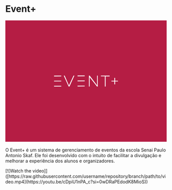 # Event+ 

<img src='https://github.com/gabrielvictor0/imagens_readme/blob/main/event-plus.png' />

<p> O Event+ é um sistema de gerenciamento de eventos da escola Senai Paulo Antonio Skaf. Ele foi desenvolvido com o intuito de facilitar a divulgação e melhorar a experiência dos alunos e organizadores. </p>
[![Watch the video]]
([https://raw.githubusercontent.com/username/repository/branch/path/to/video.mp4](https://youtu.be/cDpiU1nPA_c?si=0wDRaPEdodK8MioS))


